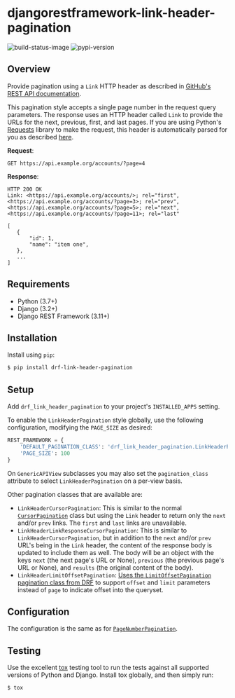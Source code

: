 # djangorestframework-link-header-pagination

![build-status-image][build-status-image] ![pypi-version][pypi-version]

## Overview

Provide pagination using a `Link` HTTP header as described in [GitHub's REST API documentation][github-pagination].

This pagination style accepts a single page number in the request query parameters. The response uses an HTTP header called `Link` to provide the URLs for the next, previous, first, and last pages. If you are using Python's [Requests][requests] library to make the request, this header is automatically parsed for you as described [here][requests-link-header].

**Request**:

    GET https://api.example.org/accounts/?page=4

**Response**:

    HTTP 200 OK
    Link: <https://api.example.org/accounts/>; rel="first", <https://api.example.org/accounts/?page=3>; rel="prev", <https://api.example.org/accounts/?page=5>; rel="next", <https://api.example.org/accounts/?page=11>; rel="last"

    [
       {
           "id": 1,
           "name": "item one",
       },
       ...
    ]

## Requirements

 -  Python (3.7+)
 -  Django (3.2+)
 -  Django REST Framework (3.11+)

## Installation

Install using ``pip``:

```bash
$ pip install drf-link-header-pagination
```

## Setup

Add `drf_link_header_pagination` to your project's `INSTALLED_APPS` setting.

To enable the `LinkHeaderPagination` style globally, use the following configuration, modifying the `PAGE_SIZE` as desired:

```python
REST_FRAMEWORK = {
    'DEFAULT_PAGINATION_CLASS': 'drf_link_header_pagination.LinkHeaderPagination',
    'PAGE_SIZE': 100
}
```

On `GenericAPIView` subclasses you may also set the `pagination_class` attribute to select `LinkHeaderPagination` on a per-view basis.

Other pagination classes that are available are:

- `LinkHeaderCursorPagination`: This is similar to the normal [`CursorPagination`][cursor-pagination] class but using the `Link` header to return only the `next` and/or `prev` links. The `first` and `last` links are unavailable.
- `LinkHeaderLinkResponseCursorPagination`: This is similar to
  `LinkHeaderCursorPagination`, but in addition to the `next` and/or `prev` URL's being in the `Link` header, the content of the response body is updated to include them as well. The body will be an object with the keys `next` (the next page's URL or None), `previous` (the previous page's URL or None), and `results` (the original content of the body).
- `LinkHeaderLimitOffsetPagination`: [Uses the `LimitOffsetPagination` pagination class from DRF](https://www.django-rest-framework.org/api-guide/pagination/#limitoffsetpagination) to support `offset` and `limit` parameters instead of `page` to indicate offset into the queryset. 

## Configuration

The configuration is the same as for
[`PageNumberPagination`](page-number-pagination-configuration).

## Testing

Use the excellent [tox](tox) testing tool to run the tests
against all supported versions of Python and Django. Install tox
globally, and then simply run:

```bash
$ tox
```

[build-status-image]: https://secure.travis-ci.org/tbeadle/django-rest-framework-link-header-pagination.svg?branch=master
[pypi-version]: https://img.shields.io/pypi/v/drf-link-header-pagination.svg
[github-pagination]: https://docs.github.com/en/rest/guides/traversing-with-pagination
[requests]: http://docs.python-requests.org
[requests-link-header]: http://docs.python-requests.org/en/master/user/advanced/#link-headers
[page-number-pagination-configuration]: http://www.django-rest-framework.org/api-guide/pagination/#pagenumberpagination
[cursor-pagination]: https://www.django-rest-framework.org/api-guide/pagination/#cursorpagination
[tox]: http://tox.readthedocs.org/en/latest/
